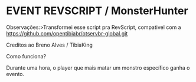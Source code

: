 # EVENT REVSCRIPT / MonsterHunter

Observações:>Transformei esse script pra RevScript, compativel com a https://github.com/opentibiabr/otservbr-global.git

Creditos ao Breno Alves / TibiaKing

Como funciona?

Durante uma hora, o player que mais matar um monstro específico ganha o evento.
